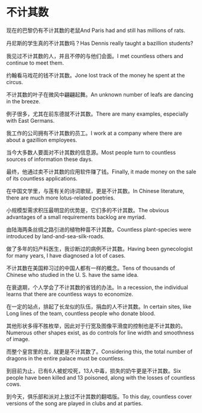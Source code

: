 # 不计其数

<p><span class="chinese">现在的巴黎仍有不计其数的老鼠</span><span class="english">And Paris had and still has millions of rats.</span></p>

<p><span class="chinese">丹尼斯的学生真的不计其数吗？</span><span class="english">Has Dennis really taught a bazillion students?</span></p>

<p><span class="chinese">我见过不计其数的人，并且不停的与他们会面。</span><span class="english">I met countless others and continue to meet them.</span></p>

<p><span class="chinese">约翰看马戏花的钱不计其数。</span><span class="english">Jone lost track of the money he spent at the circus.</span></p>

<p><span class="chinese">不计其数的叶子在微风中翩翩起舞。</span><span class="english">An unknown number of leafs are dancing in the breeze.</span></p>

<p><span class="chinese">例子很多，尤其在前东德就不计其数。</span><span class="english">There are many examples, especially with East Germans.</span></p>

<p><span class="chinese">我工作的公司拥有不计其数的员工。</span><span class="english">I work at a company where there are about a gazillion employees.</span></p>

<p><span class="chinese">当今大多数人要面对不计其数的信息源。</span><span class="english">Most people turn to countless sources of information these days.</span></p>

<p><span class="chinese">最终，他通过卖不计其数的应用软件赚了钱。</span><span class="english">Finally, it made money on the sale of its countless applications.</span></p>

<p><span class="chinese">在中国文学里，与莲有关的诗词歌赋，更是不计其数。</span><span class="english">In Chinese literature, there are much more lotus-related poetries.</span></p>

<p><span class="chinese">小规模型需求积压最明显的优势是，它们多的不计其数。</span><span class="english">The obvious advantages of a small requirements backlog are myriad.</span></p>

<p><span class="chinese">由陆海两条丝绸之路引进的植物种苗不计其数。</span><span class="english">Countless plant-species were introduced by land-and-sea-silk-roads.</span></p>

<p><span class="chinese">做了多年的妇产科医生，我诊断过的病例不计其数。</span><span class="english">Having been gynecologist for many years, I have diagnosed a lot of cases.</span></p>

<p><span class="chinese">不计其数在美国粹习过的中国人都有一样的概念。</span><span class="english">Tens of thousands of Chinese who studied in the U. S. have the same idea.</span></p>

<p><span class="chinese">在衰退期，个人学会了不计其数的省钱的办法。</span><span class="english">In a recession, the individual learns that there are countless ways to economize.</span></p>

<p><span class="chinese">在一定的站点，排起了长龙似的队伍，捐血的人不计其数。</span><span class="english">In certain sites, like Long lines of the team, countless people who donate blood.</span></p>

<p><span class="chinese">其他形状多得不胜枚举，因此对于行宽及图像平滑度的控制也是不计其数的。</span><span class="english">Numerous other shapes exist, as do controls for line width and smoothness of image.</span></p>

<p><span class="chinese">而整个皇宫里的龙，就更是不计其数了。</span><span class="english">Considering this, the total number of dragons in the entire palace must be countless.</span></p>

<p><span class="chinese">到目前为止，已有6人被蛇咬死，13人中毒，损失的奶牛更是不计其数。</span><span class="english">Six people have been killed and 13 poisoned, along with the losses of countless cows.</span></p>

<p><span class="chinese">到今天，俱乐部和派对上放过不计其数的翻唱版。</span><span class="english">To this day, countless cover versions of the song are played in clubs and at parties.</span></p>

